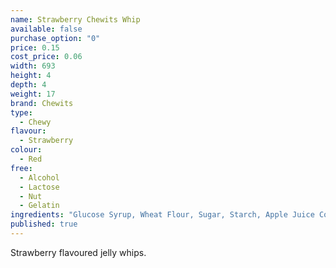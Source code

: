 ```yaml
---
name: Strawberry Chewits Whip
available: false
purchase_option: "0"
price: 0.15
cost_price: 0.06
width: 693
height: 4
depth: 4
weight: 17
brand: Chewits
type: 
  - Chewy
flavour: 
  - Strawberry
colour: 
  - Red
free: 
  - Alcohol
  - Lactose
  - Nut
  - Gelatin
ingredients: "Glucose Syrup, Wheat Flour, Sugar, Starch, Apple Juice Concentrate, Hydrogenated Vegetable Oil, Citric Acid, Flavouring, Glazing Agent (Shellac), Emulsifier (E471), Colours: E102, E133"
published: true
---
```

Strawberry flavoured jelly whips.
